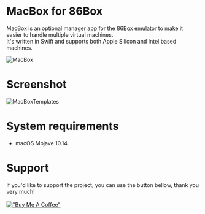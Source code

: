 # MacBox for 86Box

MacBox is an optional manager app for the [86Box emulator](https://github.com/86Box/86Box) to make it easier to handle multiple virtual machines.
<br/>It's written in Swift and supports both Apple Silicon and Intel based machines.

![MacBox](https://github.com/Moonif/MacBox/raw/main/Screenshots/MacBox.png)

# Screenshot
![MacBoxTemplates](https://github.com/Moonif/MacBox/raw/main/Screenshots/MacBox_CompaqPortable.png)

# System requirements
* macOS Mojave 10.14

# Support
If you'd like to support the project, you can use the button bellow, thank you very much!<br/><br/>
[!["Buy Me A Coffee"](https://www.buymeacoffee.com/assets/img/custom_images/yellow_img.png)](https://www.buymeacoffee.com/moonif)
